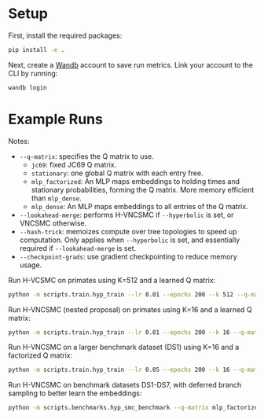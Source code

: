 # Setup

First, install the required packages:

```bash
pip install -e .
```

Next, create a [Wandb](https://wandb.ai) account to save run metrics. Link your
account to the CLI by running:

```bash
wandb login
```

# Example Runs

Notes:

- `--q-matrix`: specifies the Q matrix to use.
  - `jc69`: fixed JC69 Q matrix.
  - `stationary`: one global Q matrix with each entry free.
  - `mlp_factorized`: An MLP maps embeddings to holding times and stationary
    probabilities, forming the Q matrix. More memory efficient than `mlp_dense`.
  - `mlp_dense`: An MLP maps embeddings to all entries of the Q matrix.
- `--lookahead-merge`: performs H-VNCSMC if `--hyperbolic` is set, or VNCSMC
  otherwise.
- `--hash-trick`: memoizes compute over tree topologies to speed up computation.
  Only applies when `--hyperbolic` is set, and essentially required if
  `--lookahead-merge` is set.
- `--checkpoint-grads`: use gradient checkpointing to reduce memory usage.

Run H-VCSMC on primates using K=512 and a learned Q matrix:

```bash
python -m scripts.train.hyp_train --lr 0.01 --epochs 200 --k 512 --q-matrix mlp_dense --hash-trick data/primates.phy
```

Run H-VNCSMC (nested proposal) on primates using K=16 and a learned Q matrix:

```bash
python -m scripts.train.hyp_train --lr 0.01 --epochs 200 --k 16 --q-matrix mlp_dense --lookahead-merge --hash-trick data/primates.phy
```

Run H-VNCSMC on a larger benchmark dataset (DS1) using K=16 and a factorized Q
matrix:

```bash
python -m scripts.train.hyp_train --lr 0.05 --epochs 200 --k 16 --q-matrix mlp_factorized --lookahead-merge --hash-trick data/hohna/DS1.phy
```

Run H-VNCSMC on benchmark datasets DS1-DS7, with deferred branch sampling to
better learn the embeddings:

```bash
python -m scripts.benchmarks.hyp_smc_benchmark --q-matrix mlp_factorized
```
